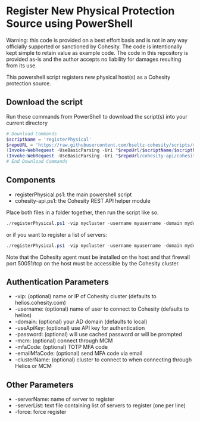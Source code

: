 # Register New Physical Protection Source using PowerShell

Warning: this code is provided on a best effort basis and is not in any way officially supported or sanctioned by Cohesity. The code is intentionally kept simple to retain value as example code. The code in this repository is provided as-is and the author accepts no liability for damages resulting from its use.

This powershell script registers new physical host(s) as a Cohesity protection source.

## Download the script

Run these commands from PowerShell to download the script(s) into your current directory

```powershell
# Download Commands
$scriptName = 'registerPhysical'
$repoURL = 'https://raw.githubusercontent.com/bseltz-cohesity/scripts/master/powershell'
(Invoke-WebRequest -UseBasicParsing -Uri "$repoUrl/$scriptName/$scriptName.ps1").content | Out-File "$scriptName.ps1"; (Get-Content "$scriptName.ps1") | Set-Content "$scriptName.ps1"
(Invoke-WebRequest -UseBasicParsing -Uri "$repoUrl/cohesity-api/cohesity-api.ps1").content | Out-File cohesity-api.ps1; (Get-Content cohesity-api.ps1) | Set-Content cohesity-api.ps1
# End Download Commands
```

## Components

* registerPhysical.ps1: the main powershell script
* cohesity-api.ps1: the Cohesity REST API helper module

Place both files in a folder together, then run the script like so.

```powershell
./registerPhysical.ps1 -vip mycluster -username myusername -domain mydomain.net -serverName w2016.mydomin.net
```

or if you want to register a list of servers:

```powershell
./registerPhysical.ps1 -vip mycluster -username myusername -domain mydomain.net -serverList ./servers.txt
```

Note that the Cohesity agent must be installed on the host and that firewall port 50051/tcp on the host must be accessible by the Cohesity cluster.

## Authentication Parameters

* -vip: (optional) name or IP of Cohesity cluster (defaults to helios.cohesity.com)
* -username: (optional) name of user to connect to Cohesity (defaults to helios)
* -domain: (optional) your AD domain (defaults to local)
* -useApiKey: (optional) use API key for authentication
* -password: (optional) will use cached password or will be prompted
* -mcm: (optional) connect through MCM
* -mfaCode: (optional) TOTP MFA code
* -emailMfaCode: (optional) send MFA code via email
* -clusterName: (optional) cluster to connect to when connecting through Helios or MCM

## Other Parameters

* -serverName: name of server to register
* -serverList: text file containing list of servers to register (one per line)
* -force: force register
